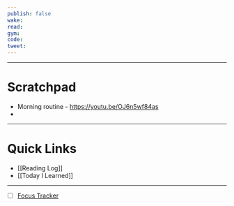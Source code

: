 ```yaml
---
publish: false
wake:
read:
gym:
code:
tweet:
---
```

***
# Scratchpad
- Morning routine - https://youtu.be/OJ6n5wf84as
- 



---
# Quick Links
- [[Reading Log]]
- [[Today I Learned]]
***
- [ ] [Focus Tracker](https://docs.google.com/spreadsheets/d/18ZL9CSRxE2z7pTKcaPGe3749GMO9Ov2UjVsRMQqShBk/edit#gid=696776801)